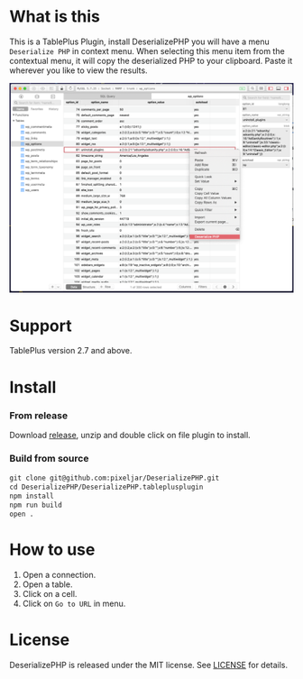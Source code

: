 # What is this

This is a TablePlus Plugin, install DeserializePHP you will have a menu `Deserialize PHP` in context menu. When selecting this menu item from the contextual menu, it will copy the deserialized PHP to your clipboard. Paste it wherever you like to view the results.

![menu](https://github.com/pixeljar/DeserializePHP/blob/master/Resource/deserialize.png "menu")

# Support

TablePlus version 2.7 and above.

# Install

### From release

Download [release](https://github.com/pixeljar/DeserializePHP/releases), unzip and double click on file plugin to install.

### Build from source

```
git clone git@github.com:pixeljar/DeserializePHP.git
cd DeserializePHP/DeserializePHP.tableplusplugin
npm install
npm run build
open .
```

# How to use

1. Open a connection.
2. Open a table.
3. Click on a cell.
4. Click on `Go to URL` in menu.

# License

DeserializePHP is released under the MIT license. See [LICENSE](https://github.com/pixeljar/DeserializePHP/blob/master/LICENSE) for details.
